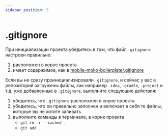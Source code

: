 ```yaml
---
sidebar_position: 5
---
```


# .gitignore

При инициализации проекта убедитесь в том, что файл `.gitignore` настроен правильно: 
1. расположен в корне проекта
1. имеет содержимое, как в [mobile-moko-boilerplate/.gitignore](https://gitlab.icerockdev.com/scl/boilerplate/mobile-moko-boilerplate/-/blob/master/.gitignore)

Если вы не сразу проинициализировали `.gitignore`, и сейчас у вас в репозиторий загружены файлы, как например `.idea`, `.gradle`, `.project` и т.д, уже добавленные в `.gitignore`, выполните следующие действия:
1. убедитесь, что `.gitignore` расположен в корне проекта
1. убедитесь, что он правильно заполнен и включает в себя те файлы, которые вы не хотите заливать
1. выполните команды в терминале, в корне проекта
    - `git rm -r --cached .`
    - `git add .`
